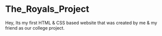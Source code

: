 # The_Royals_Project
Hey, Its my first HTML &amp; CSS based website that was created by me &amp; my friend as our college project.
